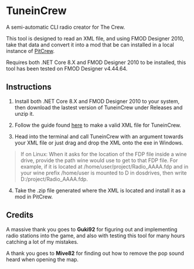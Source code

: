 # TuneinCrew
A semi-automatic CLI radio creator for The Crew.

This tool is designed to read an XML file, and using FMOD Designer 2010, take that data and convert it into a mod that be can installed in a local instance of [PitCrew](https://github.com/Telonof/PitCrew).

Requires both .NET Core 8.X and FMOD Designer 2010 to be installed, this tool has been tested on FMOD Designer v4.44.64.

## Instructions
1. Install both .NET Core 8.X and FMOD Designer 2010 to your system, then download the lastest version of TuneinCrew under Releases and unzip it.

2. Follow the guide found [here](https://github.com/Telonof/TuneinCrew/wiki/Creating-a-Radio-XML) to make a valid XML file for TuneinCrew.

3. Head into the terminal and call TuneinCrew with an argument towards your XML file or just drag and drop the XML onto the exe in Windows.

> If on Linux: When it asks for the location of the FDP file inside a wine drive, provide the path wine would use to get to that FDP file. For example, if it is located at /home/user/project/Radio_AAAA.fdp and in your wine prefix /home/user is mounted to D in dosdrives, then write D:/project/Radio_AAAA.fdp.

4. Take the .zip file generated where the XML is located and install it as a mod in PitCrew.

## Credits

A massive thank you goes to **Guki92** for figuring out and implementing radio stations into the game, and also with testing this tool for many hours catching a lot of my mistakes.

A thank you goes to **Mive82** for finding out how to remove the pop sound heard when opening the map.
